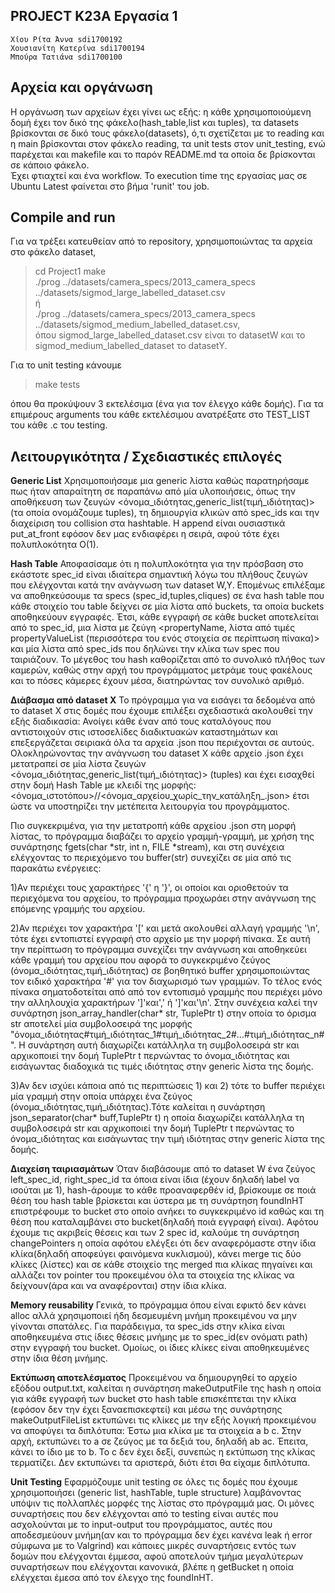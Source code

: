 ## PROJECT K23A Εργασία 1
	Χίου Ρίτα Άννα sdi1700192
	Χουσιανίτη Κατερίνα sdi1700194
	Μπούρα Τατιάνα sdi1700100

## Αρχεία και οργάνωση
Η οργάνωση των αρχείων έχει γίνει ως εξής: η κάθε χρησιμοποιούμενη δομή έχει τον δικό της φάκελο(hash_table,list και tuples), τα datasets βρίσκονται σε δικό τους φάκελο(datasets), ό,τι σχετίζεται με το reading και η main βρίσκονται στον φάκελο reading, τα unit tests στον unit_testing, ενώ παρέχεται και makefile και το παρόν README.md τα οποία δε βρίσκονται σε κάποιο φάκελο.  
Έχει φτιαχτεί και ένα workflow. Το execution time της εργασίας μας σε Ubuntu Latest φαίνεται στο βήμα 'runit' του job.

## Compile and run
Για να τρέξει κατευθείαν από το repository, χρησιμοποιώντας τα αρχεία στο φάκελο dataset,
> cd Project1
> make  
> ./prog ../datasets/camera_specs/2013_camera_specs ../datasets/sigmod_large_labelled_dataset.csv  
						ή  
> ./prog ../datasets/camera_specs/2013_camera_specs ../datasets/sigmod_medium_labelled_dataset.csv,  
όπου sigmod_large_labelled_dataset.csv είναι το datasetW και το sigmod_medium_labelled_dataset το datasetY.  
  
Για το unit testing κάνουμε
> make tests  

όπου θα προκύψουν 3 εκτελέσιμα (ένα για τον έλεγχο κάθε δομής). Για τα επιμέρους arguments του κάθε εκτελέσιμου ανατρέξατε στο TEST_LIST του κάθε .c του testing.

## Λειτουργικότητα / Σχεδιαστικές επιλογές

**Generic List**
Χρησιμοποιήσαμε μια generic λίστα καθώς παρατηρήσαμε πως ήταν απαραίτητη σε παραπάνω από μία υλοποιήσεις, όπως την αποθήκευση των ζευγών <όνομα_ιδιότητας,generic_list(τιμή_ιδιότητας)> (τα οποία ονομάζουμε tuples), τη δημιουργία κλικών από spec_ids και την διαχείριση του collision στα hashtable.
H append είναι ουσιαστικά put_at_front εφόσον δεν μας ενδιαφέρει η σειρά, αφού τότε έχει πολυπλοκότητα Ο(1).

**Hash Table**
Αποφασίσαμε ότι η πολυπλοκότητα για την πρόσβαση στο εκάστοτε spec_id είναι ιδιαίτερα σημαντική λόγω του πλήθους ζευγών που ελέγχονται κατά την ανάγνωση των dataset W,Y. Επομένως επιλέξαμε να αποθηκεύσουμε τα specs (spec_id,tuples,cliques) σε ένα hash table που κάθε στοιχείο του table δείχνει σε μία λίστα από buckets, τα οποία buckets αποθηκεύουν εγγραφές. Έτσι, κάθε εγγραφή σε κάθε bucket αποτελείται από το spec_id, μια λίστα με ζεύγη <propertyName, λίστα από τιμές propertyValueList (περισσότερα του ενός στοιχεία σε περίπτωση πίνακα)> και μία λίστα από spec_ids που δηλώνει την κλίκα των spec που ταιριάζουν. 
Το μέγεθος του hash καθορίζεται από το συνολικό πλήθος των καμερών, καθώς στην αρχή του προγράμματος μετράμε τους φακέλους και το πόσες κάμερες έχουν μέσα, διατηρώντας τον συνολικό αριθμό.

**Διάβασμα από dataset X**
Το πρόγραμμα για να εισάγει τα δεδομένα από το dataset X στις δομές που έχουμε επιλέξει σχεδιαστικά ακολουθεί την εξής διαδικασία:
Ανοίγει κάθε έναν από τους καταλόγους που αντιστοιχούν στις ιστοσελίδες διαδικτυακών καταστημάτων και επεξεργάζεται σειριακά όλα τα αρχεία .json που περιέχονται σε αυτούς.
Ολοκληρώνοντας την ανάγνωση του dataset X κάθε αρχείο .json έχει μετατραπεί σε μία λίστα ζευγών <όνομα_ιδιότητας,generic_list(τιμή_ιδιότητας)> (tuples) και έχει εισαχθεί στην δομή Hash Table με κλειδί της μορφής: 					<όνομα_ιστοτόπου>//<όνομα_αρχείου_χωρίς_την_κατάληξη_.json> 
έτσι ώστε να υποστηρίζει την μετέπειτα λειτουργία του προγράμματος.

Πιο συγκεκριμένα, για την μετατροπή κάθε αρχείου .json στη μορφή λίστας, το πρόγραμμα διαβάζει το αρχείο γραμμή-γραμμή, με χρήση της συνάρτησης fgets(char *str, int n, FILE *stream), και στη συνέχεια ελέγχοντας το περιεχόμενο του buffer(str) συνεχίζει σε μία από τις παρακάτω ενέργειες:

1)Αν περιέχει τους χαρακτήρες '{' η '}', οι οποίοι και οριοθετούν τα περιεχόμενα του αρχείου, το πρόγραμμα προχωράει στην ανάγνωση της επόμενης γραμμής του αρχείου.

2)Αν περιέχει τον χαρακτήρα '[' και μετά ακολουθεί αλλαγή γραμμής '\n', τότε έχει εντοπιστεί εγγραφή στο αρχείο με την μορφή πίνακα.
Σε αυτή την περίπτωση το πρόγραμμα συνεχίζει την ανάγνωση και αποθηκεύει κάθε γραμμή του αρχείου που αφορά το συγκεκριμένο ζεύγος (όνομα_ιδιότητας,τιμή_ιδιότητας) σε βοηθητικό buffer χρησιμοποιώντας τον ειδικό χαρακτήρα '#' για τον διαχωρισμό των γραμμών. Το τέλος ενός πίνακα σηματοδοτείται από από τον εντοπισμό γραμμής που περιέχει μόνο την αλληλουχία χαρακτήρων ']'και',' ή ']'και'\n'. Στην συνέχεια καλεί την συνάρτηση  json_array_handler(char* str, TuplePtr t) στην οποία το όρισμα str αποτελεί μία συμβολοσειρά της μορφής "όνομα_ιδιότητας#τιμή_ιδιότητας_1#τιμή_ιδιότητας_2#...#τιμή_ιδιότητας_n#". H συνάρτηση αυτή διαχωρίζει  κατάλληλα τη συμβολοσειρά str και αρχικοποιεί την δομή TuplePtr t περνώντας το όνομα_ιδιότητας και εισάγωντας διαδοχικά τις τιμές ιδιότητας στην generic λίστα της δομής.

3)Αν δεν ισχύει κάποια από τις περιπτώσεις 1) και 2) τότε το buffer περιέχει μία γραμμή στην οποία υπάρχει ένα ζεύγος (όνομα_ιδιότητας,τιμή_ιδιότητας).Τότε καλείται η συνάρτηση json_separator(char* buff,TuplePtr t) η οποία διαχωρίζει  κατάλληλα τη συμβολοσειρά str και αρχικοποιεί την δομή TuplePtr t περνώντας το όνομα_ιδιότητας και εισάγωντας την τιμή ιδιότητας στην generic λίστα της δομής. 

**Διαχείση ταιριασμάτων**
Όταν διαβάσουμε από το dataset W ένα ζεύγος left_spec_id, right_spec_id τα όποια είναι ίδια (έχουν δηλαδή label να ισούται με 1), hash-άρουμε το κάθε προαναφερθέν id, βρίσκουμε σε ποιά θέση του hash table βρίσκεται και ύστερα με τη συνάρτηση foundInHT επιστρέφουμε το bucket στο οποίο ανήκει το συγκεκριμένο id καθώς και τη θέση που καταλαμβάνει στο bucket(δηλαδή ποιά εγγραφή είναι). Αφότου έχουμε τις ακριβείς θέσεις και των 2 spec id, καλούμε τη συνάρτηση changePointers η οποία αφότου ελέγξει ότι δεν αναφερόμαστε στην ίδια κλίκα(δηλαδή αποφεύγει φαινόμενα κυκλισμού), κάνει merge τις δύο κλίκες (λίστες) και σε κάθε στοιχείο της merged πια κλίκας πηγαίνει και αλλάζει τον pointer του προκειμένου όλα τα στοιχεία της κλίκας να δείχνουν(άρα και να αναφέρονται) στην ίδια κλίκα. 

**Memory reusability**
Γενικά, το πρόγραμμα όπου είναι εφικτό δεν κάνει alloc αλλά χρησιμοποιεί ήδη δεσμευμένη μνήμη προκειμένου να μην γίνονται σπατάλες. Για παράδειγμα, τα spec_ids στην κλίκα είναι αποθηκευμένα στις ίδιες θέσεις μνήμης με το spec_id(εν ονόματι path) στην εγγραφή του bucket. Ομοίως, οι ίδιες κλίκες είναι αποθηκευμένες στην ίδια θέση μνήμης.

**Εκτύπωση αποτελέσματος**
Προκειμένου να δημιουργηθεί το αρχείο εξόδου output.txt, καλείται η συνάρτηση makeOutputFile της hash η οποία για κάθε εγγραφή των bucket στο hash table επισκέπτεται την κλίκα (εφόσον δεν την έχει ξαναεπισκεφτεί) και μέσω της συνάρτησης makeOutputFileList εκτυπώνει τις κλίκες με την εξής λογική προκειμένου να αποφύγει τα διπλότυπα: Έστω μια κλίκα με τα στοιχεία a b c. Στην αρχή, εκτυπώνει το a σε ζεύγος με τα δεξιά του, δηλαδή ab ac. Έπειτα, κάνει το ίδιο με το b. Το c δεν έχει δεξί, συνεπώς η εκτύπωση της κλίκας τερματίζει. Δεν εκτυπώνει τα αριστερά, διότι έτσι θα είχαμε διπλότυπα. 

**Unit Testing**
Εφαρμόζουμε unit testing σε όλες τις δομές που έχουμε χρησιμοποιήσει (generic list, hashTable, tuple structure) λαμβάνοντας υπόψιν τις πολλαπλές μορφές της λίστας στο πρόγραμμά μας. Οι μόνες συναρτήσεις που δεν ελέγχονται από το testing είναι αυτές που ασχολούνται με το input-output του προγράμματος, αυτές που αποδεσμεύουν μνήμη(αν και το πρόγραμμα δεν έχει κανένα leak ή error σύμφωνα με το Valgrind) και κάποιες μικρές συναρτήσεις εντός των δομών που ελέγχονται έμμεσα, αφού αποτελούν τμήμα μεγαλύτερων συναρτήσεων που ελέγχονται κανονικά, βλέπε η getBucket η οποία ελέγχεται έμεσα από τον έλεγχο της foundInHT. 
